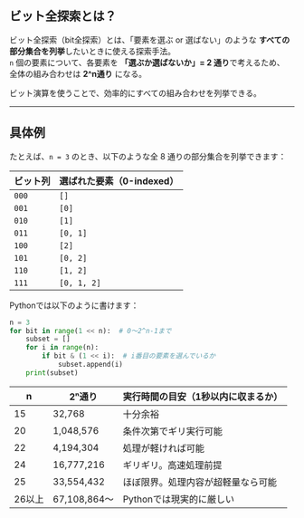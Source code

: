 ## ビット全探索とは？

ビット全探索（bit全探索）とは、「要素を選ぶ or 選ばない」のような **すべての部分集合を列挙**したいときに使える探索手法。  
`n` 個の要素について、各要素を **「選ぶか選ばないか」= 2 通り**で考えるため、  
全体の組み合わせは **2^n通り** になる。

ビット演算を使うことで、効率的にすべての組み合わせを列挙できる。

---

## 具体例

たとえば、`n = 3` のとき、以下のような全 8 通りの部分集合を列挙できます：

| ビット列 | 選ばれた要素（0-indexed） |
|----------|-----------------------------|
| `000`    | `[]`                        |
| `001`    | `[0]`                       |
| `010`    | `[1]`                       |
| `011`    | `[0, 1]`                    |
| `100`    | `[2]`                       |
| `101`    | `[0, 2]`                    |
| `110`    | `[1, 2]`                    |
| `111`    | `[0, 1, 2]`                 |

Pythonでは以下のように書けます：

```python
n = 3
for bit in range(1 << n):  # 0〜2^n-1まで
    subset = []
    for i in range(n):
        if bit & (1 << i):  # i番目の要素を選んでいるか
            subset.append(i)
    print(subset)
```

| n   | 2ⁿ通り        | 実行時間の目安（1秒以内に収まるか）                   |
|------|---------------|------------------------------------------------------|
| 15   | 32,768        | 十分余裕                                             |
| 20   | 1,048,576     | 条件次第でギリ実行可能                               |
| 22   | 4,194,304     | 処理が軽ければ可能                                   |
| 24   | 16,777,216    | ギリギリ。高速処理前提                               |
| 25   | 33,554,432    | ほぼ限界。処理内容が超軽量なら可能                   |
| 26以上 | 67,108,864〜 | Pythonでは現実的に厳しい                             |
